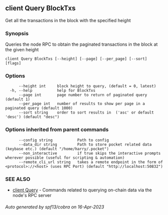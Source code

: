 ## client Query BlockTxs

Get all the transactions in the block with the specified height

### Synopsis

Queries the node RPC to obtain the paginated transactions in the block at the given height

```
client Query BlockTxs [--height] [--page] [--per_page] [--sort] [flags]
```

### Options

```
      --height int     block height to query, (default = 0, latest)
  -h, --help           help for BlockTxs
      --page int       page number to return of paginated query (default 1)
      --per_page int   number of results to show per page in a paginated query (default 1000)
      --sort string    order to sort results in  ('asc' or default 'desc') (default "desc")
```

### Options inherited from parent commands

```
      --config string           Path to config
      --data_dir string         Path to store pocket related data (keybase etc.) (default "/home/harry/.pocket")
      --non_interactive         if true skips the interactive prompts wherever possible (useful for scripting & automation)
      --remote_cli_url string   takes a remote endpoint in the form of <protocol>://<host> (uses RPC Port) (default "http://localhost:50832")
```

### SEE ALSO

* [client Query](client_Query.md)	 - Commands related to querying on-chain data via the node's RPC server

###### Auto generated by spf13/cobra on 16-Apr-2023
